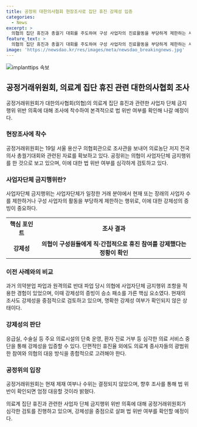 ```yaml
---
title: 공정위 대한의사협회 현장조사로 집단 휴진 강제성 입증
categories:
  - News
excerpt: >
  의협의 집단 휴진과 총궐기 대회를 주도하여 구성 사업자의 진료활동을 부당하게 제한하는 사업자단체 금지행위 의혹에 대해 공정거래위원회가 현장조사에 착수했다. 의협이 구성원들에게 직·간접적으로 휴진 참여를 강제한 것으로 보이며, 법 위반 여부를 판가름하는 핵심은 강제성이다. 공정위는 현재 단계에서 제재 여부나 수위가 결정된 것은 아니지만, 추후 조사를 통해 법 위반이 확인된다면 엄정 대응할 것으로 밝혔다. 이번 사태에서의 강제성을 판단하기 위해 휴진율 등 다양한 지표와 의료계 전반의 반발 움직임을 종합적으로 고려해야 할 것으로 분석된다.
feature_text: >
  의협의 집단 휴진과 총궐기 대회를 주도하여 구성 사업자의 진료활동을 부당하게 제한하는 사업자단체 금지행위 의혹에 대해 공정거래위원회가 현장조사에 착수했다. 의협이 구성원들에게 직·간접적으로 휴진 참여를 강제한 것으로 보이며, 법 위반 여부를 판가름하는 핵심은 강제성이다. 공정위는 현재 단계에서 제재 여부나 수위가 결정된 것은 아니지만, 추후 조사를 통해 법 위반이 확인된다면 엄정 대응할 것으로 밝혔다. 이번 사태에서의 강제성을 판단하기 위해 휴진율 등 다양한 지표와 의료계 전반의 반발 움직임을 종합적으로 고려해야 할 것으로 분석된다.
image: 'https://newsdao.kr/res/images/meta/newsdao_breakingnews.jpg'
---
```


<p><img src="https://newsdao.kr/res/images/meta/newsdao_breakingnews.jpg" alt="implanttips 속보" /></p>

<h2 data-ke-size="size26">공정거래위원회, 의료계 집단 휴진 관련 대한의사협회 조사</h2>

<p data-ke-size="size16">공정거래위원회가 대한의사협회(의협)의 의료계 집단 휴진과 관련한 사업자 단체 금지행위 위반 의혹에 대해 조사에 착수하여 본격적으로 법 위반 여부를 확인해 나갈 예정이다.</p>

<h3 data-ke-size="size22">현장조사에 착수</h3>

<p data-ke-size="size16">공정거래위원회는 19일 서울 용산구 의협회관으로 조사관을 보내어 의료농단 저지 전국의사 총궐기대회와 관련된 자료를 확보하고 있다. 공정위는 의협이 사업자단체 금지행위를 한 것으로 보고 있으며, 이에 대한 법 위반 여부를 심각하게 검토하고 있다.</p>

<h3 data-ke-size="size22">사업자단체 금지행위란?</h3>

<p data-ke-size="size16">사업자단체 금지행위는 사업자단체가 일정한 거래 분야에서 현재 또는 장래의 사업자 수를 제한하거나 구성 사업자의 활동을 부당하게 제한하는 행위로, 이에 대한 강제성의 증빙이 중요하다.</p>

<table>
    <tr>
        <th style="text-align: center;">핵심 포인트</th>
        <th style="text-align: center;">조사 결과</th>
    </tr>
    <tr>
        <td style="text-align: center; height: 17px;"><b>강제성</b></td>
        <td style="text-align: center; height: 17px;"><b>의협이 구성원들에게 직·간접적으로 휴진 참여를 강제했다는 정황이 확인</b></td>
    </tr>
</table>

<h3 data-ke-size="size22">이전 사례와의 비교</h3>

<p data-ke-size="size16">과거 의약분업 파업과 원격의료 반대 파업 당시 의협에 사업자단체 금지행위 조항을 적용한 경험이 있었으며, 이때 강제성의 증빙이 승소 패소를 가른 핵심 요소였다. 현재의 조사도 강제성을 중점적으로 검토하고 있으며, 명확한 강제성 여부가 확인되지 않은 상태이다.</p>

<h3 data-ke-size="size22">강제성의 판단</h3>

<p data-ke-size="size16">응급실, 수술실 등 주요 의료시설의 단축 운영, 환자 진료 거부 등 심각한 의료 서비스 중단을 통해 강제성을 입증할 수 있다. 단편적인 휴진율 외에도 의료계 종사자들의 광범위한 참여와 의협의 대응 방식을 종합적으로 고려해야 한다.</p>

<h3 data-ke-size="size22">공정위의 입장</h3>

<p data-ke-size="size16">공정거래위원회는 현재 제재 여부나 수위는 결정되지 않았으며, 향후 조사를 통해 법 위반이 확인되면 엄정 대응할 것이라 밝혔다.</p>

<p data-ke-size="size16">의료계 집단 휴진과 관련한 사업자 단체 금지행위 위반 의혹에 대해 공정거래위원회가 심각한 검토를 진행하고 있으며, 강제성을 중점으로 살펴 법 위반 여부를 확인할 예정이다.</p>


